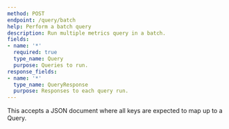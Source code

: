 ```yaml
---
method: POST
endpoint: /query/batch
help: Perform a batch query
description: Run multiple metrics query in a batch.
fields:
- name: '*'
  required: true
  type_name: Query
  purpose: Queries to run.
response_fields:
- name: '*'
  type_name: QueryResponse
  purpose: Responses to each query run.
---
```

This accepts a JSON document where all keys are expected to map up to a Query.
